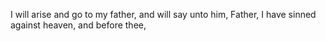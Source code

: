 I will arise and go to my father, and will say unto him, Father, I have sinned against heaven, and before thee,
